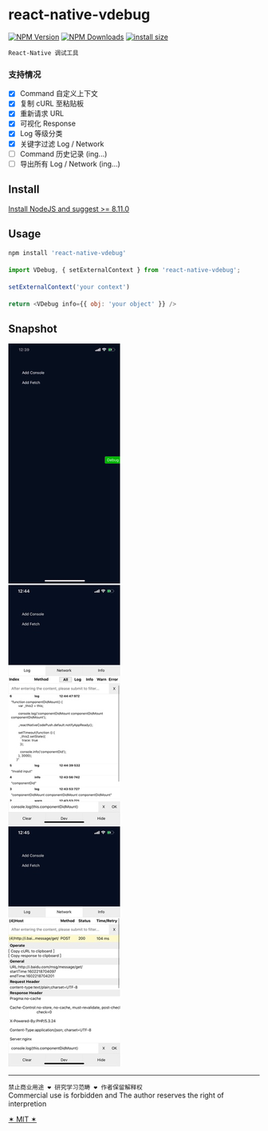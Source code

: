 # react-native-vdebug


[![NPM Version](http://img.shields.io/npm/v/react-native-vdebug.svg?style=flat)](https://www.npmjs.org/package/react-native-vdebug)
[![NPM Downloads](https://img.shields.io/npm/dm/react-native-vdebug.svg?style=flat)](https://npmcharts.com/compare/react-native-vdebug?minimal=true)
[![install size](https://packagephobia.now.sh/badge?p=react-native-vdebug)](https://packagephobia.now.sh/result?p=react-native-vdebug)


`React-Native 调试工具`

### 支持情况
- [x] Command 自定义上下文
- [x] 复制 cURL 至粘贴板
- [x] 重新请求 URL
- [x] 可视化 Response
- [x] Log 等级分类
- [x] 关键字过滤 Log / Network
- [ ] Command 历史记录 (ing...)
- [ ] 导出所有 Log / Network (ing...)

## Install

[Install NodeJS and suggest >= 8.11.0](https://nodejs.org/zh-cn/)

## Usage

```JavaScript
npm install 'react-native-vdebug'

import VDebug, { setExternalContext } from 'react-native-vdebug';

setExternalContext('your context')

return <VDebug info={{ obj: 'your object' }} />

```

## Snapshot

<img src="./snapshot/79tx5-qew2r.gif" />
<br />
<img src="./snapshot/abovz-11w3r.jpg" />
<br />
<img src="./snapshot/aka6s-nqpkq.jpg" />
<br />

-------------------

`禁止商业用途 ❤ 研究学习范畴 ❤ 作者保留解释权`
<br />
Commercial use is forbidden and The author reserves the right of interpretion

[✶ MIT ✶](./LICENSE)